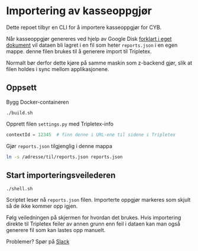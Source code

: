 # Importering av kasseoppgjør

Dette repoet tilbyr en CLI for å importere kasseoppgjør for CYB.

Når kasseoppgjør genereres ved hjelp av Google Disk
[forklart i eget dokument](https://github.com/cybrairai/z-backend)
vil dataen bli lagret i en fil som heter ```reports.json``` i en egen mappe.
denne filen brukes til å generere import til Tripletex.

Normalt bør derfor dette kjøre på samme maskin som z-backend gjør,
slik at filen holdes i sync mellom applikasjonene.

## Oppsett

Bygg Docker-containeren

`./build.sh`

Opprett filen `settings.py` med Tripletex-info

```python
contextId = 12345  # finn denne i URL-ene til sidene i Tripletex
```

Gjør `reports.json` tilgjenglig i denne mappa

```bash
ln -s /adresse/til/reports.json reports.json
```

## Start importeringsveilederen

`./shell.sh`

Scriptet leser nå `reports.json` filen. Importerte oppgjør markeres som
skjult så de ikke kommer opp igjen.

Følg veiledningen på skjermen for hvordan det brukes. Hvis importering direkte
til Tripletex feiler av annen grunn enn feil i dataen kan man også generere fil
som kan lastes opp manuelt.

Problemer? Spør på [Slack](https://cybernetisk.slack.com/archives/it)
